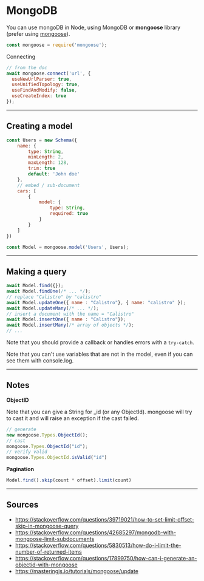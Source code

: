 # MongoDB

You can use mongoDB in Node, using MongoDB or
**mongoose** library (prefer using 
[mongoose](https://www.npmjs.com/package/mongoose)).

```js
const mongoose = require('mongoose');
```

Connecting

```js
// from the doc
await mongoose.connect('url', {
  useNewUrlParser: true,
  useUnifiedTopology: true,
  useFindAndModify: false,
  useCreateIndex: true
});
```

<hr class="sr">

## Creating a model

```js
const Users = new Schema({
    name: {
        type: String,
        minLength: 2,
        maxLength: 128,
        trim: true
        default: 'John doe'
    },
    // embed / sub-document
    cars: [
        {
            model: {
                type: String,
                required: true
            }
        }
    ]
})

const Model = mongoose.model('Users', Users);
```

<hr class="sl">

## Making a query

```js
await Model.find({});
await Model.findOne(/* ... */);
// replace "Calistro" by "calistro"
await Model.updateOne({ name : "Calistro"}, { name: "calistro" });
await Model.updateMany(/* ... */);
// insert a document with the name = "Calistro"
await Model.insertOne({ name : "Calistro"});
await Model.insertMany(/* array of objects */);
// ...
```

Note that you should provide a callback or handles
errors with a ``try-catch``.

Note that you can't use variables that are not in the
model, even if you can see them with console.log.

<hr class="sr">

## Notes

**ObjectID**

Note that you can give a String for _id (or any
ObjectId). mongoose will try to cast it and will
raise an exception if the cast failed.

```js
// generate
new mongoose.Types.ObjectId();
// cast
mongoose.Types.ObjectId("id");
// verify valid
mongoose.Types.ObjectId.isValid("id")
```

**Pagination**

```js
Model.find().skip(count * offset).limit(count)
```

<hr class="sl">

## Sources

* <https://stackoverflow.com/questions/39719021/how-to-set-limit-offset-skip-in-mongoose-query>
* <https://stackoverflow.com/questions/42685297/mongodb-with-mongoose-limit-subdocuments>
* <https://stackoverflow.com/questions/5830513/how-do-i-limit-the-number-of-returned-items>
* <https://stackoverflow.com/questions/17899750/how-can-i-generate-an-objectid-with-mongoose>
* <https://masteringjs.io/tutorials/mongoose/update>